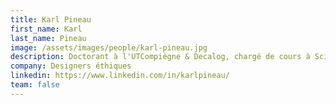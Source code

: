 ```yaml
---
title: Karl Pineau
first_name: Karl
last_name: Pineau
image: /assets/images/people/karl-pineau.jpg
description: Doctorant à l'UTCompiègne & Decalog, chargé de cours à Sciences Po' et Paris 13, co-président des Designers Éthiques
company: Designers éthiques
linkedin: https://www.linkedin.com/in/karlpineau/
team: false
---
```

